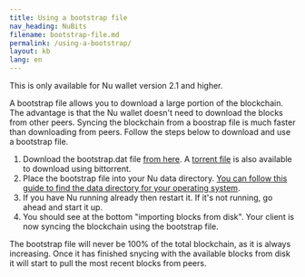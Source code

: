 ```yaml
---
title: Using a bootstrap file
nav_heading: NuBits
filename: bootstrap-file.md
permalink: /using-a-bootstrap/
layout: kb
lang: en
---
```


This is only available for Nu wallet version 2.1 and higher.

A bootstrap file allows you to download a large portion of the blockchain. The advantage is that the Nu wallet doesn't need to download the blocks from other peers. Syncing the blockchain from a boostrap file is much faster than downloading from peers. Follow the steps below to download and use a bootstrap file.

 1. Download the bootstrap.dat file [from here](https://docs.google.com/uc?id=0B96pmq-lU9NQTUlqYjY5S2xNNzQ&export=download). A [torrent file](https://bitbucket.org/JordanLeePeershares/nubit/downloads/NuBootstrap012616.torrent) is also available to download using bittorrent. 
 1. Place the bootstrap file into your Nu data directory. [You can follow this guide to find the data directory for your operating system](https://docs.nubits.com/creating-conf-file/#find-the-nu-data-directory).
 1. If you have Nu running already then restart it. If it's not running, go ahead and start it up.
 1. You should see at the bottom "importing blocks from disk". Your client is now syncing the blockchain using the bootstrap file.
 
The bootstrap file will never be 100% of the total blockchain, as it is always increasing. Once it has finished snycing with the available blocks from disk it will start to pull the most recent blocks from peers.

